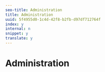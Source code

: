 ```yaml
---
seo-title: Administration
title: Administration
uuid: 5f4955d0-1c4d-42f8-b2fb-d97df712764f
index: y
internal: n
snippet: y
translate: y
---
```


# Administration

